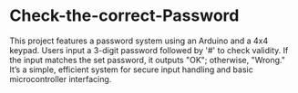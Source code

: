# Check-the-correct-Password
This project features a password system using an Arduino and a 4x4 keypad. Users input a 3-digit password followed by '#' to check validity. If the input matches the set password, it outputs "OK"; otherwise, "Wrong." It’s a simple, efficient system for secure input handling and basic microcontroller interfacing.
